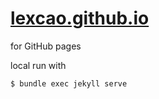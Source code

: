 # [lexcao.github.io](https://lexcao.github.io)
for GitHub pages

local run with
```
$ bundle exec jekyll serve
```